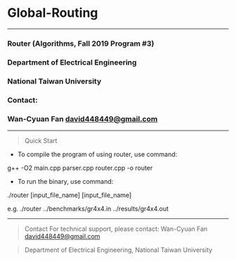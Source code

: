 # Global-Routing

***
### Router (Algorithms, Fall 2019 Program #3) 
### Department of Electrical Engineering
### National Taiwan University

### Contact:
### Wan-Cyuan Fan <david448449@gmail.com>


***
> Quick Start 

- To compile the program of using router, use command:

g++ -O2 main.cpp parser.cpp router.cpp -o router

- To run the binary, use command:

./router [input_file_name] [input_file_name]

e.g. ./router ../benchmarks/gr4x4.in ../results/gr4x4.out


***
> Contact 
For technical support, please contact:
Wan-Cyuan Fan <david448449@gmail.com>

>Department of Electrical Engineering,
National Taiwan University

